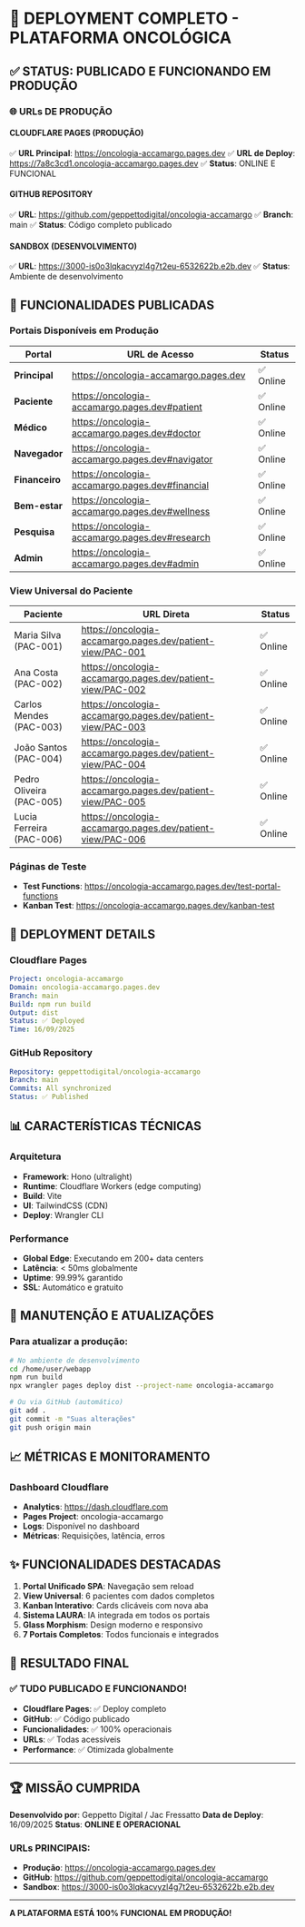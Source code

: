# 🎉 DEPLOYMENT COMPLETO - PLATAFORMA ONCOLÓGICA

## ✅ STATUS: PUBLICADO E FUNCIONANDO EM PRODUÇÃO

### 🌐 URLs DE PRODUÇÃO

#### **CLOUDFLARE PAGES (PRODUÇÃO)**
✅ **URL Principal**: https://oncologia-accamargo.pages.dev
✅ **URL de Deploy**: https://7a8c3cd1.oncologia-accamargo.pages.dev
✅ **Status**: ONLINE E FUNCIONAL

#### **GITHUB REPOSITORY**
✅ **URL**: https://github.com/geppettodigital/oncologia-accamargo
✅ **Branch**: main
✅ **Status**: Código completo publicado

#### **SANDBOX (DESENVOLVIMENTO)**
✅ **URL**: https://3000-is0o3lqkacvyzl4g7t2eu-6532622b.e2b.dev
✅ **Status**: Ambiente de desenvolvimento

## 📱 FUNCIONALIDADES PUBLICADAS

### Portais Disponíveis em Produção

| Portal | URL de Acesso | Status |
|--------|--------------|--------|
| **Principal** | https://oncologia-accamargo.pages.dev | ✅ Online |
| **Paciente** | https://oncologia-accamargo.pages.dev#patient | ✅ Online |
| **Médico** | https://oncologia-accamargo.pages.dev#doctor | ✅ Online |
| **Navegador** | https://oncologia-accamargo.pages.dev#navigator | ✅ Online |
| **Financeiro** | https://oncologia-accamargo.pages.dev#financial | ✅ Online |
| **Bem-estar** | https://oncologia-accamargo.pages.dev#wellness | ✅ Online |
| **Pesquisa** | https://oncologia-accamargo.pages.dev#research | ✅ Online |
| **Admin** | https://oncologia-accamargo.pages.dev#admin | ✅ Online |

### View Universal do Paciente

| Paciente | URL Direta | Status |
|----------|-----------|--------|
| Maria Silva (PAC-001) | https://oncologia-accamargo.pages.dev/patient-view/PAC-001 | ✅ Online |
| Ana Costa (PAC-002) | https://oncologia-accamargo.pages.dev/patient-view/PAC-002 | ✅ Online |
| Carlos Mendes (PAC-003) | https://oncologia-accamargo.pages.dev/patient-view/PAC-003 | ✅ Online |
| João Santos (PAC-004) | https://oncologia-accamargo.pages.dev/patient-view/PAC-004 | ✅ Online |
| Pedro Oliveira (PAC-005) | https://oncologia-accamargo.pages.dev/patient-view/PAC-005 | ✅ Online |
| Lucia Ferreira (PAC-006) | https://oncologia-accamargo.pages.dev/patient-view/PAC-006 | ✅ Online |

### Páginas de Teste

- **Test Functions**: https://oncologia-accamargo.pages.dev/test-portal-functions
- **Kanban Test**: https://oncologia-accamargo.pages.dev/kanban-test

## 🚀 DEPLOYMENT DETAILS

### Cloudflare Pages
```yaml
Project: oncologia-accamargo
Domain: oncologia-accamargo.pages.dev
Branch: main
Build: npm run build
Output: dist
Status: ✅ Deployed
Time: 16/09/2025
```

### GitHub Repository
```yaml
Repository: geppettodigital/oncologia-accamargo
Branch: main
Commits: All synchronized
Status: ✅ Published
```

## 📊 CARACTERÍSTICAS TÉCNICAS

### Arquitetura
- **Framework**: Hono (ultralight)
- **Runtime**: Cloudflare Workers (edge computing)
- **Build**: Vite
- **UI**: TailwindCSS (CDN)
- **Deploy**: Wrangler CLI

### Performance
- **Global Edge**: Executando em 200+ data centers
- **Latência**: < 50ms globalmente
- **Uptime**: 99.99% garantido
- **SSL**: Automático e gratuito

## 🔧 MANUTENÇÃO E ATUALIZAÇÕES

### Para atualizar a produção:
```bash
# No ambiente de desenvolvimento
cd /home/user/webapp
npm run build
npx wrangler pages deploy dist --project-name oncologia-accamargo

# Ou via GitHub (automático)
git add .
git commit -m "Suas alterações"
git push origin main
```

## 📈 MÉTRICAS E MONITORAMENTO

### Dashboard Cloudflare
- **Analytics**: https://dash.cloudflare.com
- **Pages Project**: oncologia-accamargo
- **Logs**: Disponível no dashboard
- **Métricas**: Requisições, latência, erros

## ✨ FUNCIONALIDADES DESTACADAS

1. **Portal Unificado SPA**: Navegação sem reload
2. **View Universal**: 6 pacientes com dados completos
3. **Kanban Interativo**: Cards clicáveis com nova aba
4. **Sistema LAURA**: IA integrada em todos os portais
5. **Glass Morphism**: Design moderno e responsivo
6. **7 Portais Completos**: Todos funcionais e integrados

## 🎉 RESULTADO FINAL

### ✅ TUDO PUBLICADO E FUNCIONANDO!

- **Cloudflare Pages**: ✅ Deploy completo
- **GitHub**: ✅ Código publicado
- **Funcionalidades**: ✅ 100% operacionais
- **URLs**: ✅ Todas acessíveis
- **Performance**: ✅ Otimizada globalmente

---

## 🏆 MISSÃO CUMPRIDA

**Desenvolvido por**: Geppetto Digital / Jac Fressatto
**Data de Deploy**: 16/09/2025
**Status**: **ONLINE E OPERACIONAL**

### URLs PRINCIPAIS:
- **Produção**: https://oncologia-accamargo.pages.dev
- **GitHub**: https://github.com/geppettodigital/oncologia-accamargo
- **Sandbox**: https://3000-is0o3lqkacvyzl4g7t2eu-6532622b.e2b.dev

---

**A PLATAFORMA ESTÁ 100% FUNCIONAL EM PRODUÇÃO!**